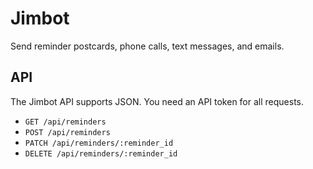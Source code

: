 # Jimbot

Send reminder postcards, phone calls, text messages, and emails.

## API

The Jimbot API supports JSON. You need an API token for all requests.

- `GET /api/reminders`
- `POST /api/reminders`
- `PATCH /api/reminders/:reminder_id`
- `DELETE /api/reminders/:reminder_id`
